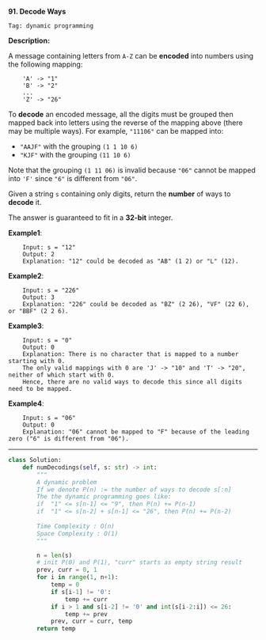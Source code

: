 **91. Decode Ways**

```Tag: dynamic programming```

**Description:**

A message containing letters from ```A-Z``` can be **encoded** into numbers using the following mapping:

        'A' -> "1"
        'B' -> "2"
        ...
        'Z' -> "26"
        
To **decode** an encoded message, all the digits must be grouped then mapped back into letters using the reverse of the mapping above (there may be multiple ways). For example, ```"11106"``` can be mapped into:

+ ```"AAJF"``` with the grouping ```(1 1 10 6)```
+ ```"KJF"``` with the grouping ```(11 10 6)```

Note that the grouping ```(1 11 06)``` is invalid because ```"06"``` cannot be mapped into ```'F'``` since ```"6"``` is different from ```"06"```.

Given a string ```s``` containing only digits, return the **number** of ways to **decode** it.

The answer is guaranteed to fit in a **32-bit** integer.

**Example1**:

        Input: s = "12"
        Output: 2
        Explanation: "12" could be decoded as "AB" (1 2) or "L" (12).
        
**Example2**:

        Input: s = "226"
        Output: 3
        Explanation: "226" could be decoded as "BZ" (2 26), "VF" (22 6), or "BBF" (2 2 6).
       
**Example3**:

        Input: s = "0"
        Output: 0
        Explanation: There is no character that is mapped to a number starting with 0.
        The only valid mappings with 0 are 'J' -> "10" and 'T' -> "20", neither of which start with 0.
        Hence, there are no valid ways to decode this since all digits need to be mapped.

**Example4**:

        Input: s = "06"
        Output: 0
        Explanation: "06" cannot be mapped to "F" because of the leading zero ("6" is different from "06").

-----------

```python
class Solution:
    def numDecodings(self, s: str) -> int:
        """
        A dynamic problem
        If we denote P(n) := the number of ways to decode s[:n]
        The the dynamic programming goes like:
        if  "1" <= s[n-1] <= "9", then P(n) += P(n-1)
        if  "1" <= s[n-2] + s[n-1] <= "26", then P(n) += P(n-2)
        
        Time Complexity : O(n)
        Space Complexity : O(1)
        """

        n = len(s)
        # init P(0) and P(1), "curr" starts as empty string result
        prev, curr = 0, 1 
        for i in range(1, n+1):
            temp = 0
            if s[i-1] != '0':
                temp += curr
            if i > 1 and s[i-2] != '0' and int(s[i-2:i]) <= 26:
                temp += prev
            prev, curr = curr, temp
        return temp
```


  
